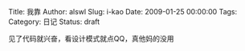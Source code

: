 Title: 我靠
Author: alswl
Slug: i-kao
Date: 2009-01-25 00:00:00
Tags: 
Category: 日记
Status: draft

见了代码就兴奋，看设计模式就点QQ，真他妈的没用

